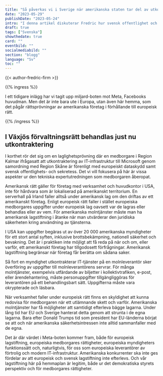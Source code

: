 ```yaml
---
title: "Så påverkas vi i Sverige när amerikanska staten tar del av utkontrakterade uppgifter"
date: "2023-05-29"
publishDate: "2023-05-24"
intro: "I denna artikel diskuterar Fredric hur svensk offentlighet och dataskydd påverkas av amerikansk utkontraktering."
draft: true
tags: ["Svenska"]
showthedate: true
card: ""
eventbild: ""
socialmediabild: ""
section: "blogg"
language: "Sv"
toc: ""
---
```


{{< author-fredric-firm >}}

{{% ingress %}}

I ett tidigare inlägg har vi tagit upp miljard-boten mot Meta, Facebooks huvudman. Men det är inte bara ute i Europa, utan även här hemma, som det pågår rättsprövningar av amerikanska företag i förhållande till europeisk rätt.

{{% /ingress %}}

## I Växjös förvaltningsrätt behandlas just nu utkontraktering

I korthet rör det sig om en laglighetsprövning där en medborgare i Region Kalmar ifrågasatt att utkontraktering av IT-infrastruktur till Microsoft genom samordning med Region Skåne är förenligt med europeiskt dataskydd samt svensk offentlighets- och sekretess. Det vi vill fokusera på här är vissa aspekter ur den tekniska expertutredningen som medborgaren åberopat.

Amerikansk rätt gäller för företag med verksamhet och huvudkontor i USA, inte för hårdvara som är lokaliserad på amerikanskt territorium. En serverhall på Irland faller alltså under amerikansk lag om den driftas av ett amerikanskt företag. Enligt europeisk rätt faller i stället europeiska medborgares uppgifter under europeisk lag oavsett var de lagras eller behandlas eller av vem. För amerikanska molntjänster måste man ha amerikansk lagstiftning i åtanke när man utvärderar den juridiska säkerheten kring användning av tjänsterna.

I USA kan uppgifter begäras ut av över 20 000 amerikanska myndigheter för ett stort antal syften, inklusive brottsbekämpning, nationell säkerhet och bevakning. Det är i praktiken inte möjligt att få reda på när och om, eller varför, ett amerikanskt företag har tillgodosett förfrågningar. Amerikansk lagstiftning begränsar när företag får berätta om sådana saker.

Så fort en myndighet utkontrakterar IT-tjänster på en molnleverantör sker överföring av uppgifter till molnleverantörens servrar. För många molntjänster, exempelvis utfärdande av biljetter i kollektivtrafiken, e-post, eller ärendehantering, måste personuppgifter tillgängliggöras för leverantören på ett behandlingsbart sätt. Uppgifterna måste vara okrypterade och läsbara.

När verksamhet faller under europeisk rätt finns en skyldighet att kunna redovisa för medborgaren när ett utlämnande skett och varför. Amerikanska molntjänster har få möjligheter att samtidigt efterleva bägge lagarna. Under lång tid har EU och Sverige hanterat detta genom att strunta i de egna lagarna. Bara efter Donald Trumps tid som president har EU-länderna börjat se att och när amerikanska säkerhetsintressen inte alltid sammanfaller med de egna.

Det är där värdet i Meta-boten kommer fram, både för europeisk lagstiftning, europeiska medborgares rättigheter, europeiska myndigheters funktionssätt och, naturligtvis, för oss som europeiska leverantörer av förtrolig och modern IT-infrastruktur. Amerikanska konkurrenter ska inte ges fördelar av att europeisk och svensk lagstiftning inte efterlevs. Och vår lagstiftning här på hemmaplan är legitim, både ur det demokratiska styrets perspektiv och för medborgares rättigheter. 